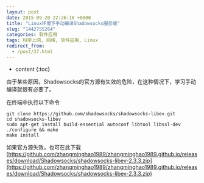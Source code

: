 ```yaml
---
layout: post
date: 2015-09-20 22:26:18 +0800
title: "Linux环境下手动编译Shadowsocks服务端"
slug: "1442755264"
categories: 软件应用
tags: 科学上网, 网络, 软件应用, Linux
redirect_from:
  - /post/37.html
---
```

* content
{:toc}

由于某些原因，Shadowsocks的官方源有失效的危险，在这种情况下，学习手动编译就很有必要了。
<!--more-->

在终端中执行以下命令
```Shell
git clone https://github.com/shadowsocks/shadowsocks-libev.git
cd shadowsocks-libev
sudo apt-get install build-essential autoconf libtool libssl-dev
./configure && make
make install
```

如果官方源失效，也可在此下载  
[https://github.com/zhangminghao1989/zhangminghao1989.github.io/releases/download/Shadowsocks/shadowsocks-libev-2.3.3.zip](https://github.com/zhangminghao1989/zhangminghao1989.github.io/releases/download/Shadowsocks/shadowsocks-libev-2.3.3.zip)  

